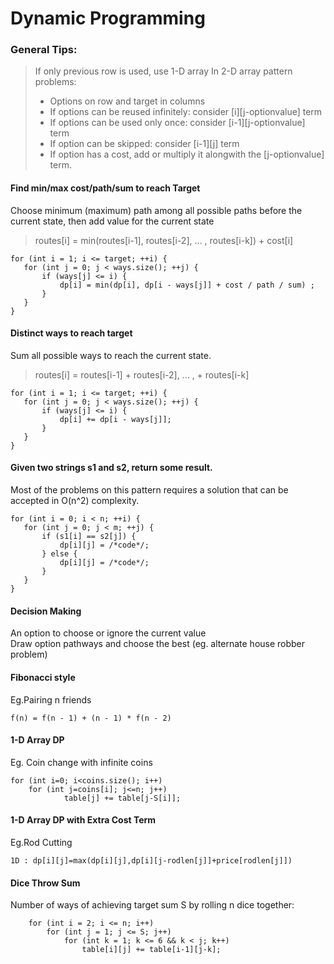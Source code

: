 # Dynamic Programming
### General Tips:
> If only previous row is used, use 1-D array
> In 2-D array pattern problems:
> * Options on row and target in columns
> * If options can be reused infinitely: consider [i][j-optionvalue] term
> * If options can be used only once: consider [i-1][j-optionvalue] term
> * If option can be skipped: consider [i-1][j] term
> * If option has a cost, add or multiply it alongwith the [j-optionvalue] term.

#### Find min/max cost/path/sum to reach Target
Choose minimum (maximum) path among all possible paths before the current state, then add value for the current state
> routes[i] = min(routes[i-1], routes[i-2], ... , routes[i-k]) + cost[i]

```
for (int i = 1; i <= target; ++i) {
   for (int j = 0; j < ways.size(); ++j) {
       if (ways[j] <= i) {
           dp[i] = min(dp[i], dp[i - ways[j]] + cost / path / sum) ;
       }
   }
}
``` 
#### Distinct ways to reach target
Sum all possible ways to reach the current state.

> routes[i] = routes[i-1] + routes[i-2], ... , + routes[i-k]
```
for (int i = 1; i <= target; ++i) {
   for (int j = 0; j < ways.size(); ++j) {
       if (ways[j] <= i) {
           dp[i] += dp[i - ways[j]];
       }
   }
}
```

#### Given two strings s1 and s2, return some result.
Most of the problems on this pattern requires a solution that can be accepted in O(n^2) complexity.
```
for (int i = 0; i < n; ++i) {
   for (int j = 0; j < m; ++j) {
       if (s1[i] == s2[j]) {
           dp[i][j] = /*code*/;
       } else {
           dp[i][j] = /*code*/;
       }
   }
}
```

#### Decision Making
An option to choose or ignore the current value  
Draw option pathways and choose the best (eg. alternate house robber problem)  

#### Fibonacci style
Eg.Pairing n friends
```
f(n) = f(n - 1) + (n - 1) * f(n - 2)
``` 

#### 1-D Array DP 
Eg. Coin change with infinite coins
```
for (int i=0; i<coins.size(); i++)
    for (int j=coins[i]; j<=n; j++)
            table[j] += table[j-S[i]];
 ```
 
#### 1-D Array DP with Extra Cost Term
Eg.Rod Cutting
```
1D : dp[i][j]=max(dp[i][j],dp[i][j-rodlen[j]]+price[rodlen[j]])
```

#### Dice Throw Sum
Number of ways of achieving target sum S by rolling n dice together:
```
    for (int i = 2; i <= n; i++)
        for (int j = 1; j <= S; j++)
            for (int k = 1; k <= 6 && k < j; k++)
                table[i][j] += table[i-1][j-k];
```
